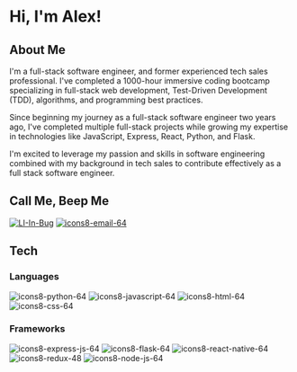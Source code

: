 # Hi, I'm Alex!

<!--
**alexalfadel/alexalfadel** is a ✨ _special_ ✨ repository because its `README.md` (this file) appears on your GitHub profile.

Here are some ideas to get you started:

- 🔭 I’m currently working on ...
- 🌱 I’m currently learning ...
- 👯 I’m looking to collaborate on ...
- 🤔 I’m looking for help with ...
- 💬 Ask me about ...
- 📫 How to reach me: ...
- 😄 Pronouns: ...
- ⚡ Fun fact: ...
-->

## About Me
I'm a full-stack software engineer, and former experienced tech sales professional. I've completed a 1000-hour immersive coding bootcamp specializing in full-stack web development, Test-Driven Development (TDD), algorithms, and programming best practices.

Since beginning my journey as a full-stack software engineer two years ago, I've completed multiple full-stack projects while growing my expertise in technologies like JavaScript, Express, React, Python, and Flask.

I'm excited to leverage my passion and skills in software engineering combined with my background in tech sales to contribute effectively as a full stack software engineer.

## Call Me, Beep Me
[![LI-In-Bug](https://github.com/alexalfadel/alexalfadel/assets/117706901/51caa5f1-ae61-439f-a8b5-1ab409080f4c)](https://www.linkedin.com/in/alexandraalfadel) [![icons8-email-64](https://github.com/alexalfadel/alexalfadel/assets/117706901/bcd481e6-e778-408b-bd80-0c3a38da7cce)](alexalfadel@gmail.com)

## Tech

### Languages

![icons8-python-64](https://github.com/alexalfadel/alexalfadel/assets/117706901/2f3cfb8c-931e-4570-8b5f-e8866b8de0d8) ![icons8-javascript-64](https://github.com/alexalfadel/alexalfadel/assets/117706901/a4365f0f-2230-49c5-a3d6-6b8d4aa48bc8) ![icons8-html-64](https://github.com/alexalfadel/alexalfadel/assets/117706901/6dfaa5aa-f406-44b4-b0b4-c14a88c7cacb) ![icons8-css-64](https://github.com/alexalfadel/alexalfadel/assets/117706901/dd362c99-e14b-42b1-8ebe-0796093b58fd)

### Frameworks

![icons8-express-js-64](https://github.com/alexalfadel/alexalfadel/assets/117706901/a6c010eb-fa19-4800-a3b4-57055d35823f) ![icons8-flask-64](https://github.com/alexalfadel/alexalfadel/assets/117706901/c2f53d1b-cf2f-4e2d-b917-d1c6db5d6dd5) ![icons8-react-native-64](https://github.com/alexalfadel/alexalfadel/assets/117706901/914c8642-0402-435e-b99d-a59039bc4d4e) ![icons8-redux-48](https://github.com/alexalfadel/alexalfadel/assets/117706901/4e0d2fe3-04f4-46b5-aa20-957246e4d42e) ![icons8-node-js-64](https://github.com/alexalfadel/alexalfadel/assets/117706901/77571654-e441-4928-962d-84d02b9a9923)









